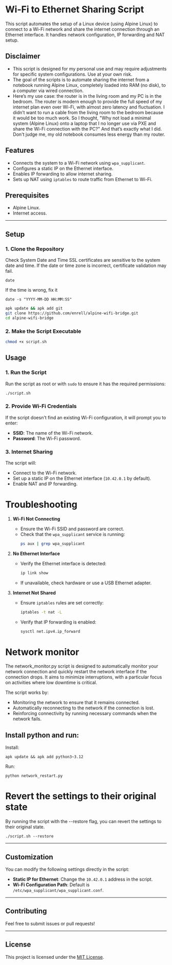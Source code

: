 # **Wi-Fi to Ethernet Sharing Script**

This script automates the setup of a Linux device (using Alpine Linux) to connect to a Wi-Fi network and share the internet connection through an Ethernet interface. It handles network configuration, IP forwarding and NAT setup.

## **Disclaimer**

- This script is designed for my personal use and may require adjustments for specific system configurations. Use at your own risk.
- The goal of the scripts is to automate sharing the internet from a notebook running Alpine Linux, completely loaded into RAM (no disk), to a computer via wired connection.
- Here’s my use case: the router is in the living room and my PC is in the bedroom. The router is modern enough to provide the full speed of my internet plan even over Wi-Fi, with almost zero latency and fluctuation. I didn’t want to run a cable from the living room to the bedroom because it would be too much work. So I thought, "Why not load a minimal system (Alpine Linux) onto a laptop that I no longer use via PXE and share the Wi-Fi connection with the PC?" And that’s exactly what I did. Don't judge me, my old notebook consumes less energy than my router.

## **Features**
- Connects the system to a Wi-Fi network using `wpa_supplicant`.
- Configures a static IP on the Ethernet interface.
- Enables IP forwarding to allow internet sharing.
- Sets up NAT using `iptables` to route traffic from Ethernet to Wi-Fi.

## **Prerequisites**
- Alpine Linux.
- Internet access.
---

## **Setup**

### **1. Clone the Repository**
Check System Date and Time
SSL certificates are sensitive to the system date and time. If the date or time zone is incorrect, certificate validation may fail.
````
date
````
If the time is wrong, fix it
````
date -s "YYYY-MM-DD HH:MM:SS"
````

```bash
apk update && apk add git
git clone https://github.com/enrell/alpine-wifi-bridge.git
cd alpine-wifi-bridge
```

### **2. Make the Script Executable**
```bash
chmod +x script.sh
```

## **Usage**

### **1. Run the Script**
Run the script as root or with `sudo` to ensure it has the required permissions:
```bash
./script.sh
```

### **2. Provide Wi-Fi Credentials**
If the script doesn't find an existing Wi-Fi configuration, it will prompt you to enter:
- **SSID**: The name of the Wi-Fi network.
- **Password**: The Wi-Fi password.

### **3. Internet Sharing**
The script will:
- Connect to the Wi-Fi network.
- Set up a static IP on the Ethernet interface (`10.42.0.1` by default).
- Enable NAT and IP forwarding.

# **Troubleshooting**

1. **Wi-Fi Not Connecting**
   - Ensure the Wi-Fi SSID and password are correct.
   - Check that the `wpa_supplicant` service is running:  
     ```bash
     ps aux | grep wpa_supplicant
     ```

2. **No Ethernet Interface**
   - Verify the Ethernet interface is detected:
     ```bash
     ip link show
     ```
   - If unavailable, check hardware or use a USB Ethernet adapter.

3. **Internet Not Shared**
   - Ensure `iptables` rules are set correctly:
     ```bash
     iptables -t nat -L
     ```
   - Verify that IP forwarding is enabled:
     ```bash
     sysctl net.ipv4.ip_forward
     ```
# Network monitor
The network_monitor.py script is designed to automatically monitor your network connection and quickly restart the network interface if the connection drops. It aims to minimize interruptions, with a particular focus on activities where low downtime is critical.

The script works by:
   - Monitoring the network to ensure that it remains connected.
   - Automatically reconnecting to the network if the connection is lost.
   - Reinforcing connectivity by running necessary commands when the network fails.

## Install python and run:
Install:
````
apk update && apk add python3~3.12
````
Run:
````
python network_restart.py
````

# Revert the settings to their original state
By running the script with the --restore flag, you can revert the settings to their original state.
````
./script.sh --restore
````

---

## **Customization**

You can modify the following settings directly in the script:
- **Static IP for Ethernet**: Change the `10.42.0.1` address in the script.
- **Wi-Fi Configuration Path**: Default is `/etc/wpa_supplicant/wpa_supplicant.conf`.

---

## **Contributing**

Feel free to submit issues or pull requests!

---

## **License**

This project is licensed under the [MIT License](LICENSE).
